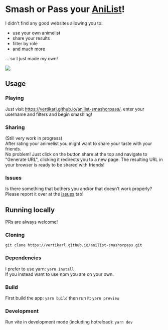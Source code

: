 # Smash or Pass your [AniList](https://anilist.co)!

I didn't find any good websites allowing you to:

- use your own animelist
- share your results
- filter by role
- and much more

... so I just made my own!

![](https://i.imgur.com/29cS1Yr.png)

## Usage

### Playing

Just visit https://vertikarl.github.io/anilist-smashorpass/, enter your username and filters and begin smashing!

### Sharing

(Still very work in progress)  
After rating your animelist you might want to share your taste with your friends.  
No problem! Just click on the button share at the top and navigate to "Generate URL", clicking it redirects you to a new page.
The resulting URL in your browser is ready to be shared with friends!

### Issues

Is there something that bothers you and/or that doesn't work properly?  
Please report it over at the [issues](https://github.com/vertiKarl/anilist-smashorpass/issues) tab!

## Running locally

PRs are always welcome!

### Cloning

`git clone https://vertikarl.github.io/anilist-smashorpass.git`

### Dependencies

I prefer to use yarn:
`yarn install`  
If you instead want to use npm you are on your own.

### Build

First build the app:
`yarn build`
then run it: `yarn preview`

### Development

Run vite in development mode (including hotreload):
`yarn dev`
